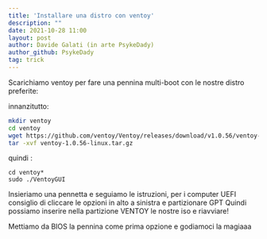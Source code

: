 ```yaml
---
title: 'Installare una distro con ventoy'
description: ""
date: 2021-10-28 11:00
layout: post
author: Davide Galati (in arte PsykeDady)
author_github: PsykeDady
tag: trick
---
```


Scarichiamo ventoy per fare una pennina multi-boot con le nostre distro preferite:

innanzitutto: 

```bash
mkdir ventoy
cd ventoy
wget https://github.com/ventoy/Ventoy/releases/download/v1.0.56/ventoy-1.0.56-linux.tar.gz 
tar -xvf ventoy-1.0.56-linux.tar.gz
```

quindi : 
```
cd ventoy* 
sudo ./VentoyGUI 
```

Insieriamo una pennetta e seguiamo le istruzioni, per i computer UEFI consiglio di cliccare le opzioni in alto a sinistra e partizionare GPT 
Quindi possiamo inserire nella partizione VENTOY le nostre iso e riavviare! 

Mettiamo da BIOS la pennina come prima opzione e godiamoci la magiaaa

